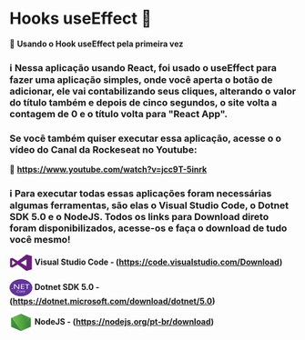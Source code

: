 # Hooks useEffect :open_file_folder:
:bookmark_tabs: **Usando o Hook useEffect pela primeira vez**

### :information_source: **Nessa aplicação usando React, foi usado o useEffect para fazer uma aplicação simples, onde você aperta o botão de adicionar, ele vai contabilizando seus cliques, alterando o valor do título também e depois de cinco segundos, o site volta a contagem de 0 e o título volta para "React App".**

### **Se você também quiser executar essa aplicação, acesse o o vídeo do Canal da Rockeseat no Youtube:**

:link: **https://www.youtube.com/watch?v=jcc9T-5inrk**

### :information_source: **Para executar todas essas aplicações foram necessárias algumas ferramentas, são elas o Visual Studio Code, o Dotnet SDK 5.0 e o NodeJS. Todos os links para Download direto foram disponibilizados, acesse-os e faça o download de tudo você mesmo!**

<img align="center" alt="icon-js" height="30" width="40" src="https://raw.githubusercontent.com/devicons/devicon/master/icons/visualstudio/visualstudio-plain.svg" style="max-width:100%;"></img> **Visual Studio Code - (https://code.visualstudio.com/Download)**

<img align="center" alt="icon-js" height="30" width="40" src="https://raw.githubusercontent.com/devicons/devicon/master/icons/dotnetcore/dotnetcore-original.svg" style="max-width:100%;"></img> **Dotnet SDK 5.0 - (https://dotnet.microsoft.com/download/dotnet/5.0)**

<img align="center" alt="icon-vs" height="30" width="40" src="https://raw.githubusercontent.com/devicons/devicon/master/icons/nodejs/nodejs-original.svg" style="max-width:100%;"></img> **NodeJS - (https://nodejs.org/pt-br/download)**
